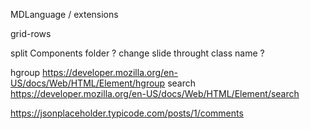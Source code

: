 MDLanguage / extensions

grid-rows

split Components folder ?
change slide throught class name ?

hgroup https://developer.mozilla.org/en-US/docs/Web/HTML/Element/hgroup
search https://developer.mozilla.org/en-US/docs/Web/HTML/Element/search

https://jsonplaceholder.typicode.com/posts/1/comments

